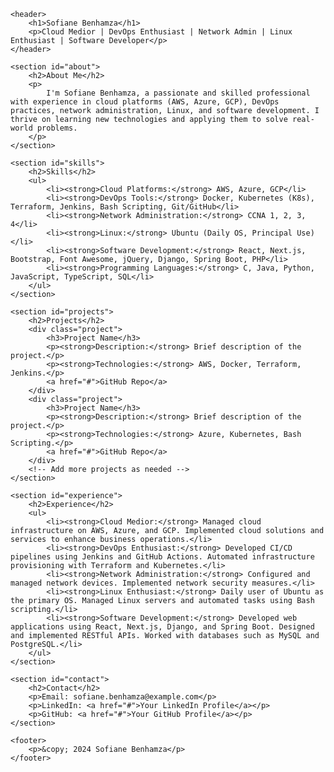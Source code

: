     <header>
        <h1>Sofiane Benhamza</h1>
        <p>Cloud Medior | DevOps Enthusiast | Network Admin | Linux Enthusiast | Software Developer</p>
    </header>

    <section id="about">
        <h2>About Me</h2>
        <p>
            I'm Sofiane Benhamza, a passionate and skilled professional with experience in cloud platforms (AWS, Azure, GCP), DevOps practices, network administration, Linux, and software development. I thrive on learning new technologies and applying them to solve real-world problems.
        </p>
    </section>

    <section id="skills">
        <h2>Skills</h2>
        <ul>
            <li><strong>Cloud Platforms:</strong> AWS, Azure, GCP</li>
            <li><strong>DevOps Tools:</strong> Docker, Kubernetes (K8s), Terraform, Jenkins, Bash Scripting, Git/GitHub</li>
            <li><strong>Network Administration:</strong> CCNA 1, 2, 3, 4</li>
            <li><strong>Linux:</strong> Ubuntu (Daily OS, Principal Use)</li>
            <li><strong>Software Development:</strong> React, Next.js, Bootstrap, Font Awesome, jQuery, Django, Spring Boot, PHP</li>
            <li><strong>Programming Languages:</strong> C, Java, Python, JavaScript, TypeScript, SQL</li>
        </ul>
    </section>

    <section id="projects">
        <h2>Projects</h2>
        <div class="project">
            <h3>Project Name</h3>
            <p><strong>Description:</strong> Brief description of the project.</p>
            <p><strong>Technologies:</strong> AWS, Docker, Terraform, Jenkins.</p>
            <a href="#">GitHub Repo</a>
        </div>
        <div class="project">
            <h3>Project Name</h3>
            <p><strong>Description:</strong> Brief description of the project.</p>
            <p><strong>Technologies:</strong> Azure, Kubernetes, Bash Scripting.</p>
            <a href="#">GitHub Repo</a>
        </div>
        <!-- Add more projects as needed -->
    </section>

    <section id="experience">
        <h2>Experience</h2>
        <ul>
            <li><strong>Cloud Medior:</strong> Managed cloud infrastructure on AWS, Azure, and GCP. Implemented cloud solutions and services to enhance business operations.</li>
            <li><strong>DevOps Enthusiast:</strong> Developed CI/CD pipelines using Jenkins and GitHub Actions. Automated infrastructure provisioning with Terraform and Kubernetes.</li>
            <li><strong>Network Administration:</strong> Configured and managed network devices. Implemented network security measures.</li>
            <li><strong>Linux Enthusiast:</strong> Daily user of Ubuntu as the primary OS. Managed Linux servers and automated tasks using Bash scripting.</li>
            <li><strong>Software Development:</strong> Developed web applications using React, Next.js, Django, and Spring Boot. Designed and implemented RESTful APIs. Worked with databases such as MySQL and PostgreSQL.</li>
        </ul>
    </section>

    <section id="contact">
        <h2>Contact</h2>
        <p>Email: sofiane.benhamza@example.com</p>
        <p>LinkedIn: <a href="#">Your LinkedIn Profile</a></p>
        <p>GitHub: <a href="#">Your GitHub Profile</a></p>
    </section>

    <footer>
        <p>&copy; 2024 Sofiane Benhamza</p>
    </footer>

